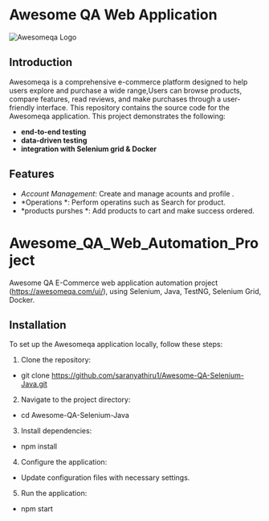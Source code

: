 # Awesome QA Web Application

![Awesomeqa Logo](https://awesomeqa.com/ui/image/cache/catalog/demo/banners/MacBookAir-1140x380.jpg)


## Introduction

Awesomeqa is a comprehensive e-commerce platform designed to help users explore and purchase a wide range,Users can browse products, 
compare features, read reviews, and make purchases through a user-friendly interface. This repository contains the source code for the Awesomeqa application.
 This project demonstrates the following:
- **end-to-end testing**
- **data-driven testing**
- **integration with Selenium grid & Docker**

## Features

- *Account Management*: Create and manage acounts and profile .
- *Operations *: Perform operatins such as Search for product.
- *products purshes *: Add products to cart and make success ordered.


# Awesome_QA_Web_Automation_Project
Awesome QA E-Commerce web application automation project (https://awesomeqa.com/ui/), using Selenium, Java, TestNG, Selenium Grid, Docker.






## Installation

To set up the Awesomeqa application locally, follow these steps:

1. Clone the repository:
*   git clone https://github.com/saranyathiru1/Awesome-QA-Selenium-Java.git
2. Navigate to the project directory:
*   cd Awesome-QA-Selenium-Java
3. Install dependencies:
*   npm install
4. Configure the application:
* Update configuration files with necessary settings.
5. Run the application:
*   npm start

